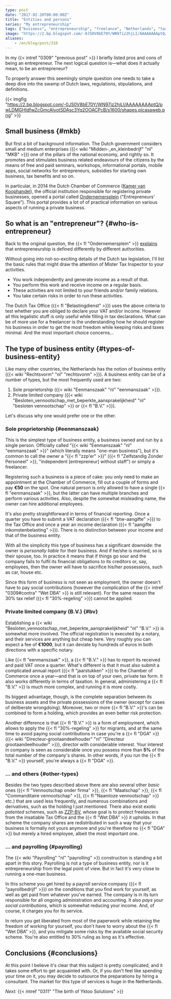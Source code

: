 ```yaml
---
type: post
date: "2017-02-20T00:00:00Z"
title: "Entities and persons"
series: "My entrepreneurship"
tags: ["business", "entrepreneurship", "freelance", "Netherlands", "taxes", "work", "Yktoo Solutions"]
image: "https://2.bp.blogspot.com/-0JS0V8bE70Y/WN97iz2hjLI/AAAAAAAAptQ/pwLDMGHIdfwZcGmcAlyotSDAsc3Yq2OOACPcB/s1600/shapes.picasaweb.png"
aliases:
    - /en/blog/post/310
---
```


In my {{< intref "0309" "previous post" >}} I briefly listed pros and cons of being an entrepreneur. The next logical question is—what does it actually mean, to be an entrepreneur?

To properly answer this seemingly simple question one needs to take a deep dive into the swamp of Dutch laws, regulations, stipulations, and definitions.

<!--more-->

{{< imgfig "https://2.bp.blogspot.com/-0JS0V8bE70Y/WN97iz2hjLI/AAAAAAAAptQ/pwLDMGHIdfwZcGmcAlyotSDAsc3Yq2OOACPcB/s1600/shapes.picasaweb.png" >}}

## Small business {#mkb}

But first a bit of background information. The Dutch government considers small and medium enterprises ({{< wiki "Midden-_en_kleinbedrijf" "nl" "MKB" >}}) one of the pillars of the national economy, and rightly so. It promotes and stimulates business related endeavours of the citizens by the means of free and paid seminars, workshops, informational portals, mobile apps, social networks for entrepreneurs, subsidies for starting own business, tax benefits and so on.

In particular, in 2014 the Dutch Chamber of Commerce ([Kamer van Koophandel](https://www.kvk.nl/)), the official institution responsible for registering private businesses, opened a portal called [Ondernemersplein](http://www.ondernemersplein.nl/) ("Entrepreneurs' Square"). This portal provides a lot of of practical information on various aspects of running a private business.

## So what is an "entrepreneur"? {#who-is-entrepreneur}

Back to the original question, the {{< fl "Ondernemersplein" >}} [explains](http://www.ondernemersplein.nl/ondernemen/bedrijf-starten/situatie-ik-wil-weten-of-ik-ondernemer-ben/) that entrepreneurship is defined differently by different authorities.

Without going into not-so-exciting details of the Dutch tax legislation, I'll list the basic rules that might draw the attention of Mister Tax Inspector to your activities.

* You work independently and generate income as a result of that.
* You perform this work and receive income on a regular basis.
* These activities are not limited to your friends and/or family relations.
* You take certain risks in order to run these activities.

The Dutch Tax Office ({{< fl "Belastingdienst" >}}) uses the above criteria to test whether you are obliged to declare your VAT and/or income. However all this legalistic stuff is only useful while filling in tax declarations. What can be of more use for a freelancer is the understanding how he should register his business in order to get the most freedom while keeping risks and taxes minimal. And the most important choice concerns…

## The type of business entity {#types-of-business-entity}

Like many other countries, the Netherlands has the notion of business entity ({{< wiki "Rechtsvorm" "nl" "rechtsvorm" >}}). A business entity can be of a number of types, but the most frequently used are two:

1. Sole proprietorship ({{< wiki "Eenmanszaak" "nl" "eenmanszaak" >}}).
2. Private limited company ({{< wiki "Besloten_vennootschap_met_beperkte_aansprakelijkheid" "nl" "besloten vennootschap" >}} or {{< fl "B.V." >}}).

Let's discuss why one would prefer one or the other.

### Sole proprietorship {#eenmanszaak}

This is the simplest type of business entity, a business owned and run by a single person. Officially called "{{< wiki "Eenmanszaak" "nl" "eenmanszaak" >}}" (which literally means "one-man business"), but it's common to call the owner a "{{< fl "zzp'er" >}}" ({{< fl "Zelfstandig Zonder Personeel" >}}, "independent [entrepreneur] without staff") or simply a freelancer.

Registering such a business is a piece of cake: you only need to make an appointment at the Chamber of Commerce, fill out a couple of forms and pay **€50** on the spot. One natural person is only allowed to have a single {{< fl "eenmanszaak" >}}, but the latter can have multiple branches and perform various activities. Also, despite the somewhat misleading name, the owner can hire additional employees.

It's also pretty straightforward in terms of financial reporting. Once a quarter you have to submit a VAT declaration ({{< fl "btw-aangifte" >}}) to the Tax Office and once a year an income declaration ({{< fl "aangifte inkomstenbelasting" >}}). There is no distinction between your income and that of the business entity.

With all the simplicity this type of business has a significant downside: the owner is *personally liable* for their business. And if he/she is married, so is their spouse, too. In practice it means that if things go sour and the company fails to fulfil its financial obligations to its creditors or, say, employees, then the owner will have to sacrifice his/her possessions, such as car, house etc.

Since this form of business is not seen as employment, the owner doesn't have to pay social contributions (however the complication of the {{< intref "0309#contra" "Wet DBA" >}} is still relevant). For the same reason the 30% tax relief ({{< fl "30%-regeling" >}}) cannot be applied.

### Private limited company (B.V.) {#bv}

Establishing a {{< wiki "Besloten_vennootschap_met_beperkte_aansprakelijkheid" "nl" "B.V." >}} is somewhat more involved. The official registration is executed by a notary, and their services are anything but cheap here. Very roughly you can expect a fee of **€1000**, but it can deviate by hundreds of euros in both directions with a specific notary.

Like {{< fl "eenmanszaak" >}}, a {{< fl "B.V." >}} has to report its received and paid VAT once a quarter. What's different is that it must also submit a complicated annual report ({{< fl "jaarstukken" >}}) to the Chamber of Commerce once a year—and that is on top of your own, private tax form. It also works differently in terms of taxation. In general, administering a {{< fl "B.V." >}} is much more complex, and running it is more costly.

Its biggest advantage, though, is the complete separation between its business assets and the private possessions of the owner (except for cases of deliberate wrongdoing). Moreover, two or more {{< fl "B.V." >}}'s can be combined to form a holding, which provides an even better risk protection.

Another difference is that {{< fl "B.V." >}} is a form of employment, which allows to apply the {{< fl "30%-regeling" >}} for migrants, and at the same time to avoid paying social contributions in case you're a {{< fl "DGA" >}} ({{< wiki "Directeur-grootaandeelhouder" "nl" "Directeur grootaandeelhouder" >}}), director with considerable interest. Your interest in company is seen as considerable once you possess more than **5%** of the total number of the company's shares. In other words, if you run the {{< fl "B.V." >}} yourself, you're always a {{< fl "DGA" >}}.

### … and others {#other-types}

Besides the two types described above there are also several other *basic* ones ({{< fl "Vennootschap onder firma" >}}, {{< fl "Maatschap" >}}, {{< fl "Commanditaire vennootschap" >}}, {{< fl "Naamloze vennootschap" >}} etc.) that are used less frequently, and numerous combinations and derivatives, such as the holding I just mentioned. There also exist exotic *patented* schemes, such as [ZZP-BV](http://zzp-bv.nu/), whose goal is to protect freelancers from the insatiable Tax Office and the {{< fl "Wet DBA" >}} it upholds. In that scheme the company shares are redistributed in such a way that your business is formally not yours anymore and you're therefore no {{< fl "DGA" >}} but merely a hired employee, albeit the most important one.

### … and payrolling {#payrolling}

The {{< wiki "Payrolling" "nl" "payrolling" >}} construction is standing a bit apart in this story. Payrolling is not a type of business entity, nor is it entrepreneurship from the legal point of view. But in fact it's very close to running a one-man business.

In this scheme you get hired by a payroll service company ({{< fl "payrollbedrijf" >}}) on the conditions that you find work for yourself, as well as get paid from whatever you've earned. The company is in its turn responsible for all ongoing administration and accounting. It also *pays your social contributions*, which is somewhat reducing your income. And, of course, it charges you for its service.

In return you get liberated from most of the paperwork while retaining the freedom of working for yourself, you don't have to worry about the {{< fl "Wet DBA" >}}, and you mitigate some risks by the available social security scheme. You're also entitled to 30% ruling as long as it's effective.

## Conclusions {#conclusions}

At this point I believe it's clear that this subject is pretty complicated, and it takes some effort to get acquainted with. Or, if you don't feel like spending your time on it, you may decide to outsource the preparations by hiring a consultant. The market for this type of services is huge in the Netherlands.

*Next:* {{< intref "0311" "The birth of Yktoo Solutions" >}}
